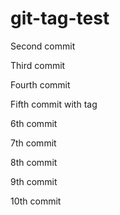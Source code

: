 # git-tag-test

Second commit

Third commit

Fourth commit

Fifth commit with tag

6th commit

7th commit

8th commit

9th commit

10th commit